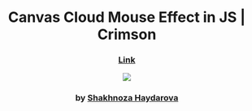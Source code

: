 <div align="center">

# Canvas Cloud Mouse Effect in JS | Crimson

### <a href="https://shcanvascloud.netlify.app">Link</a>

<img src="admin/base.webm">

### by <a href="https://github.com/shahnozahaydarova">Shakhnoza Haydarova</a>

</div>